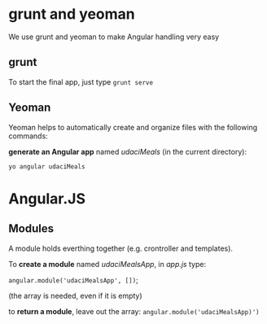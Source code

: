 # grunt and yeoman
We use grunt and yeoman to make Angular handling very easy

## grunt
To start the final app, just type `grunt serve`

## Yeoman
Yeoman helps to automatically create and organize files with the following commands:

  **generate an Angular app** named _udaciMeals_ (in the current directory):
  
  `yo angular udaciMeals`

# Angular.JS

## Modules
A module holds everthing together (e.g. crontroller and templates).

To **create a module** named _udaciMealsApp_, in _app.js_ type:

`angular.module('udaciMealsApp', [])`;

(the array is needed, even if it is empty)

to **return a module**, leave out the array:
 `angular.module('udaciMealsApp)')`
